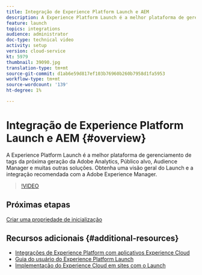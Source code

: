 ```yaml
---
title: Integração de Experience Platform Launch e AEM
description: A Experience Platform Launch é a melhor plataforma de gerenciamento de tags da próxima geração da Adobe Analytics, Público alvo, Audience Manager e muitas outras soluções. Obtenha uma visão geral do Launch e a integração recomendada com a Adobe Experience Manager.
feature: launch
topics: integrations
audience: administrator
doc-type: technical video
activity: setup
version: cloud-service
kt: 5979
thumbnail: 39090.jpg
translation-type: tm+mt
source-git-commit: d1ab6e59d817ef103b76960b260b7958d1fa5953
workflow-type: tm+mt
source-wordcount: '139'
ht-degree: 1%

---
```



# Integração de Experience Platform Launch e AEM {#overview}

A Experience Platform Launch é a melhor plataforma de gerenciamento de tags da próxima geração da Adobe Analytics, Público alvo, Audience Manager e muitas outras soluções. Obtenha uma visão geral do Launch e a integração recomendada com a Adobe Experience Manager.

>[!VIDEO](https://video.tv.adobe.com/v/39090?quality=12&learn=on)

## Próximas etapas

[Criar uma propriedade de inicialização](create-launch-property.md)

## Recursos adicionais {#additional-resources}

* [Integrações de Experience Platform com aplicativos Experience Cloud](https://docs.adobe.com/content/help/en/platform-learn/tutorials/intro-to-platform/integrations-with-experience-cloud-applications.html)
* [Guia do usuário do Experience Platform Launch](https://docs.adobe.com/content/help/en/launch/using/overview.html)
* [Implementação do Experience Cloud em sites com o Launch](https://docs.adobe.com/content/help/en/core-services-learn/implementing-in-websites-with-launch/index.html)
